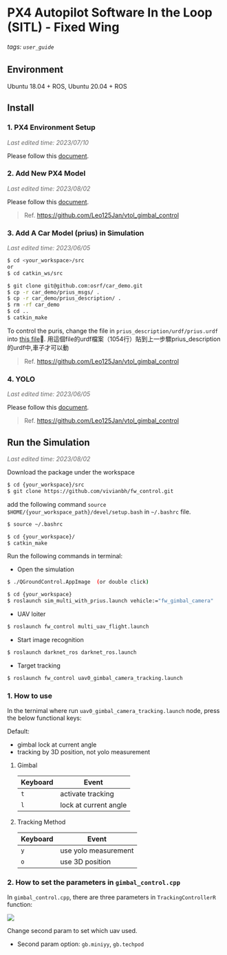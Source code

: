 # PX4 Autopilot Software In the Loop (SITL) - Fixed Wing
###### tags: `user_guide`


## Environment

Ubuntu 18.04 + ROS, Ubuntu 20.04 + ROS


## Install

### 1. PX4 Environment Setup

<font color="#696969">*Last edited time: 2023/07/10*</font>

Please follow this [document](https://hackmd.io/XPh1n2JaQhq-UUewi_EGSw?view).


### 2. Add New PX4 Model

<font color="#696969">*Last edited time: 2023/08/02*</font>

Please follow this [document](https://hackmd.io/NOT-MylFSwKgVh5PR-ORHA).

> Ref. https://github.com/Leo125Jan/vtol_gimbal_control



### 3. Add A Car Model (prius) in Simulation

<font color="#696969">*Last edited time: 2023/06/05*</font>

```bash
$ cd <your_workspace>/src
or
$ cd catkin_ws/src

$ git clone git@github.com:osrf/car_demo.git
$ cp -r car_demo/prius_msgs/ .
$ cp -r car_demo/prius_description/ .
$ rm -rf car_demo
$ cd ..
$ catkin_make
```

To control the puris, change the file in `prius_description/urdf/prius.urdf` into [this file](https://github.com/vivianbh/fw_control/blob/main/models/vehicle/prius/prius.urdf):link:.
用這個file的urdf檔案（1054行）貼到上一步驟prius_description的urdf中,車子才可以動




> Ref. https://github.com/Leo125Jan/vtol_gimbal_control

### 4. YOLO

<font color="#696969">*Last edited time: 2023/06/05*</font>

Please follow this [document](https://hackmd.io/kqe9M0DlT8OcNQvfBxcFuA).
> Ref. https://github.com/Leo125Jan/vtol_gimbal_control


## Run the Simulation

<font color="#696969">*Last edited time: 2023/08/02*</font>

Download the package under the workspace
```bash
$ cd {your_workspace}/src
$ git clone https://github.com/vivianbh/fw_control.git
```

add the following command `source $HOME/{your_workspace_path}/devel/setup.bash` in `~/.bashrc` file.

```bash
$ source ~/.bashrc

$ cd {your_workspace}/
$ catkin_make
```


Run the following commands in terminal:

- Open the simulation
```bash
$ ./QGroundControl.AppImage  (or double click)

$ cd {your_workspace}
$ roslaunch sim_multi_with_prius.launch vehicle:="fw_gimbal_camera"
```

- UAV loiter
```bash
$ roslaunch fw_control multi_uav_flight.launch
```

- Start image recognition
```bash
$ roslaunch darknet_ros darknet_ros.launch
```

- Target tracking
```bash
$ roslaunch fw_control uav0_gimbal_camera_tracking.launch
```


### 1. How to use

In the ternimal where run `uav0_gimbal_camera_tracking.launch` node, press the below functional keys: 

Default: 
- gimbal lock at current angle
- tracking by 3D position, not yolo measurement



1. Gimbal 

    | Keyboard | Event | 
    | -------- | -------- | 
    | `t`    | activate tracking     |
    | `l`    | lock at current angle     | 


2. Tracking Method

    | Keyboard | Event | 
    | -------- | -------- | 
    | `y`    | use yolo measurement     |
    | `o`    | use 3D position     | 

        



### 2. How to set the parameters in `gimbal_control.cpp`

In `gimbal_control.cpp`, there are three parameters in `TrackingControllerR` function:

![](https://hackmd.io/_uploads/rylWWEKth.png)


Change second param to set which uav used.

- Second param option: `gb.miniyy`, `gb.techpod`
